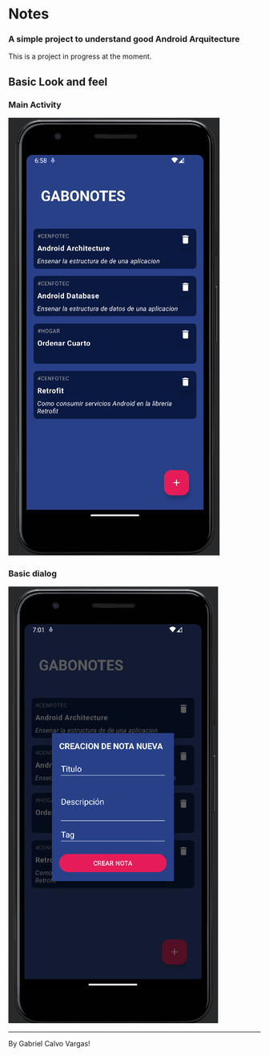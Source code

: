 # Notes 
### A simple project to understand good Android Arquitecture

This is a project in progress at the moment.

## Basic Look and feel

### Main Activity

![Main Activity](./image_front.png)

### Basic dialog
![Alt text](./dialog.png)

---

By Gabriel Calvo Vargas!